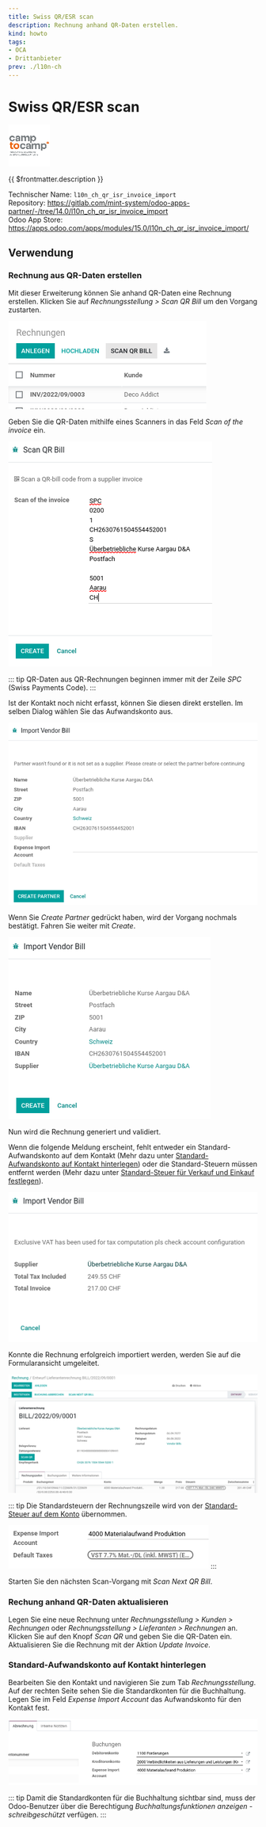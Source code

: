 ```yaml
---
title: Swiss QR/ESR scan
description: Rechnung anhand QR-Daten erstellen.
kind: howto
tags:
- OCA
- Drittanbieter
prev: ./l10n-ch
---
```

# Swiss QR/ESR scan
![](attachments/icon_camp_to_camp.png)

{{ $frontmatter.description }}

Technischer Name: `l10n_ch_qr_isr_invoice_import`\
Repository: <https://gitlab.com/mint-system/odoo-apps-partner/-/tree/14.0/l10n_ch_qr_isr_invoice_import>\
Odoo App Store: <https://apps.odoo.com/apps/modules/15.0/l10n_ch_qr_isr_invoice_import/>

## Verwendung

### Rechnung aus QR-Daten erstellen

Mit dieser Erweiterung können Sie anhand QR-Daten eine Rechnung erstellen. Klicken Sie auf *Rechnungsstellung > Scan QR Bill* um den Vorgang zustarten.

![](attachments/Swiss%20QR-ESR%20Scan%20Scan%20Button.png)

Geben Sie die QR-Daten mithilfe eines Scanners in das Feld *Scan of the invoice* ein.

![](attachments/Swiss%20QR-ESR%20Scan%20Wizard%20Scan.png)

::: tip
QR-Daten aus QR-Rechnungen beginnen immer mit der Zeile *SPC* (Swiss Payments Code).
:::

Ist der Kontakt noch nicht erfasst, können Sie diesen direkt erstellen. Im selben Dialog wählen Sie das Aufwandskonto aus.

![](attachments/Swiss%20QR-ESR%20Scan%20Wizard%20Create%20Partner.png)

Wenn Sie *Create Partner* gedrückt haben, wird der Vorgang nochmals bestätigt. Fahren Sie weiter mit *Create*.

![](attachments/Swiss%20QR-ESR%20Scan%20Wizard%20Confirm%20Partner.png)

Nun wird die Rechnung generiert und validiert.

Wenn die folgende Meldung erscheint, fehlt entweder ein Standard-Aufwandskonto auf dem Kontakt (Mehr dazu unter [Standard-Aufwandskonto auf Kontakt hinterlegen](#Standard-Aufwandskonto%20auf%20Kontakt%20hinterlegen)) oder die Standard-Steuern müssen entfernt werden (Mehr dazu unter [Standard-Steuer für Verkauf und Einkauf festlegen](Accounting%20Tax.md#Standard-Steuer%20für%20Verkauf%20und%20Einkauf%20festlegen)).

![](attachments/Swiss%20QR-ESR%20Scan%20Error%20Missing%20Account.png)

Konnte die Rechnung erfolgreich importiert werden, werden Sie auf die Formularansicht umgeleitet.

![](attachments/Swiss%20QR-ESR%20Scan%20Imported%20Invoice.png)

::: tip
Die Standardsteuern der Rechnungszeile wird von der [Standard-Steuer auf dem Konto](Accounting%20Tax.md#Standard-Steuer%20auf%20Konto%20hinterlegen) übernommen.

![](attachments/Swiss%20QR-ESR%20Scan%20Standard%20Steuern.png)
:::

Starten Sie den nächsten Scan-Vorgang mit *Scan Next QR Bill*.

### Rechung anhand QR-Daten aktualisieren

Legen Sie eine neue Rechnung unter *Rechnungsstellung > Kunden > Rechnungen* oder *Rechnungsstellung > Lieferanten > Rechnungen* an. Klicken Sie auf den Knopf *Scan QR* und geben Sie die QR-Daten ein. Aktualisieren Sie die Rechnung mit der Aktion *Update Invoice*.

### Standard-Aufwandskonto auf Kontakt hinterlegen

Bearbeiten Sie den Kontakt und navigieren Sie zum Tab *Rechnungsstellung*. Auf der rechten Seite sehen Sie die Standardkonten für die Buchhaltung. Legen Sie im Feld *Expense Import Account* das Aufwandskonto für den Kontakt fest.

![](attachments/Swiss%20QR-ESR%20Scan%20Buchungen.png)

::: tip
Damit die Standardkonten für die Buchhaltung sichtbar sind, muss der Odoo-Benutzer über die Berechtigung *Buchhaltungsfunktionen anzeigen - schreibgeschützt* verfügen.
:::
